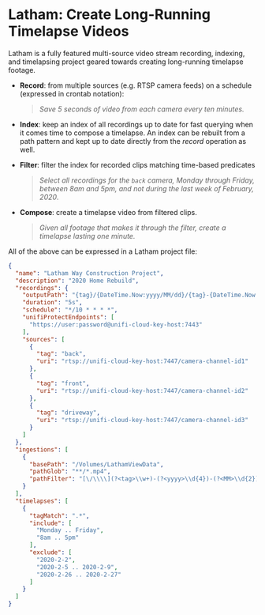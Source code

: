 # Latham: Create Long-Running Timelapse Videos

Latham is a fully featured multi-source video stream recording, indexing, and
timelapsing project geared towards creating long-running timelapse footage.

* **Record**: from multiple sources (e.g. RTSP camera feeds) on a schedule
(expressed in crontab notation):
  > _Save 5 seconds of video from each camera every ten minutes._

* **Index**: keep an index of all recordings up to date for fast querying when
  it comes time to compose a timelapse. An index can be rebuilt from a path
  pattern and kept up to date directly from the _record_ operation as well.

* **Filter**: filter the index for recorded clips matching time-based predicates
  > _Select all recordings for the `back` camera, Monday through Friday, between
    8am and 5pm, and not during the last week of February, 2020_.

* **Compose**: create a timelapse video from filtered clips.
  > _Given all footage that makes it through the filter, create a timelapse
    lasting one minute._

All of the above can be expressed in a Latham project file:

```json
{
  "name": "Latham Way Construction Project",
  "description": "2020 Home Rebuild",
  "recordings": {
    "outputPath": "{tag}/{DateTime.Now:yyyy/MM/dd}/{tag}-{DateTime.Now:yyyy-MM-dd_HH.mm.sszzz}.mp4",
    "duration": "5s",
    "schedule": "*/10 * * * *",
    "unifiProtectEndpoints": [
      "https://user:password@unifi-cloud-key-host:7443"
    ],
    "sources": [
      {
        "tag": "back",
        "uri": "rtsp://unifi-cloud-key-host:7447/camera-channel-id1"
      },
      {
        "tag": "front",
        "uri": "rtsp://unifi-cloud-key-host:7447/camera-channel-id2"
      },
      {
        "tag": "driveway",
        "uri": "rtsp://unifi-cloud-key-host:7447/camera-channel-id3"
      }
    ]
  },
  "ingestions": [
    {
      "basePath": "/Volumes/LathamViewData",
      "pathGlob": "**/*.mp4",
      "pathFilter": "[\/\\\\](?<tag>\\w+)-(?<yyyy>\\d{4})-(?<MM>\\d{2})-(?<dd>\\d{2})_(?<HH>\\d{2}).(?<mm>\\d{2}).(?<ss>\\d{2})(?<z>[+-]\\d{4})?\\.mp4$"
    }
  ],
  "timelapses": [
    {
      "tagMatch": ".*",
      "include": [
        "Monday .. Friday",
        "8am .. 5pm"
      ],
      "exclude": [
        "2020-2-2",
        "2020-2-5 .. 2020-2-9",
        "2020-2-26 .. 2020-2-27"
      ]
    }
  ]
}
```